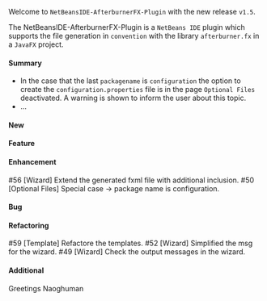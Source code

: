 Welcome to `NetBeansIDE-AfterburnerFX-Plugin` with the new release `v1.5`.

The NetBeansIDE-AfterburnerFX-Plugin is a `NetBeans IDE` plugin which supports 
the file generation in `convention` with the library `afterburner.fx` in a 
`JavaFX` project.


#### Summary
* In the case that the last `packagename` is `configuration` the option to create 
  the `configuration.properties` file is in the page `Optional Files` deactivated.
  A warning is shown to inform the user about this topic.
* ...



#### New



#### Feature



#### Enhancement
#56 [Wizard] Extend the generated fxml file with additional inclusion.
#50 [Optional Files] Special case -> package name is configuration.



#### Bug



#### Refactoring
#59 [Template] Refactore the templates.
#52 [Wizard] Simplified the msg for the wizard.
#49 [Wizard] Check the output messages in the wizard.



#### Additional



Greetings
Naoghuman



[//]: # (Issues which will be integrated in this release)



[//]: # (Links)

